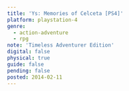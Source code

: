 ```yaml
---
title: 'Ys: Memories of Celceta [PS4]'
platform: playstation-4
genre:
  - action-adventure
  - rpg
note: 'Timeless Adventurer Edition'
digital: false
physical: true
guide: false
pending: false
posted: 2014-02-11
---
```

